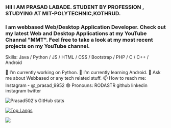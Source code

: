 ### HII I AM PRASAD LABADE. STUDENT BY PROFESSION , STUDYING AT MIT-POLYTECHNIC,KOTHRUD.


### I am webbased Web/Desktop Application Developer. Check out my latest Web and Desktop Applications at my YouTube Channal "MMT". Feel free to take a look at my most recent projects on my YouTube channel.

Skills: Java / Python / JS / HTML / CSS / Bootstrap / PHP / C / C++ / Android

🔭 I’m currently working on Python.
🌱 I’m currently learning Android.
💬 Ask me about Webbased or any tech related stuff.
📫 How to reach me: Instagram - @_prasad_9952
😄 Pronouns: RODASTR
github linkedin instagram twitter

![Prasad502's GitHub stats](https://github-readme-stats.vercel.app/api?username=Prasad502&show_icons=true&theme=radical)

[![Top Langs](https://github-readme-stats.vercel.app/api/top-langs/?username=Prasad502&layout=compact&theme=radical)](https://github.com/Prasad502/github-readme-stats)

![](https://visitor-badge.laobi.icu/badge?page_id=Prasad502.Prasad502)



